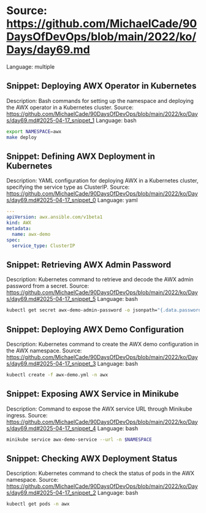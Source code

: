 # Source: https://github.com/MichaelCade/90DaysOfDevOps/blob/main/2022/ko/Days/day69.md
Language: multiple

## Snippet: Deploying AWX Operator in Kubernetes
Description: Bash commands for setting up the namespace and deploying the AWX operator in a Kubernetes cluster.
Source: https://github.com/MichaelCade/90DaysOfDevOps/blob/main/2022/ko/Days/day69.md#2025-04-17_snippet_1
Language: bash

```bash
export NAMESPACE=awx
make deploy
```

## Snippet: Defining AWX Deployment in Kubernetes
Description: YAML configuration for deploying AWX in a Kubernetes cluster, specifying the service type as ClusterIP.
Source: https://github.com/MichaelCade/90DaysOfDevOps/blob/main/2022/ko/Days/day69.md#2025-04-17_snippet_0
Language: yaml

```yaml
---
apiVersion: awx.ansible.com/v1beta1
kind: AWX
metadata:
  name: awx-demo
spec:
  service_type: ClusterIP
```

## Snippet: Retrieving AWX Admin Password
Description: Kubernetes command to retrieve and decode the AWX admin password from a secret.
Source: https://github.com/MichaelCade/90DaysOfDevOps/blob/main/2022/ko/Days/day69.md#2025-04-17_snippet_5
Language: bash

```bash
kubectl get secret awx-demo-admin-password -o jsonpath="{.data.password}" -n awx| base64 --decode
```

## Snippet: Deploying AWX Demo Configuration
Description: Kubernetes command to create the AWX demo configuration in the AWX namespace.
Source: https://github.com/MichaelCade/90DaysOfDevOps/blob/main/2022/ko/Days/day69.md#2025-04-17_snippet_3
Language: bash

```bash
kubectl create -f awx-demo.yml -n awx
```

## Snippet: Exposing AWX Service in Minikube
Description: Command to expose the AWX service URL through Minikube ingress.
Source: https://github.com/MichaelCade/90DaysOfDevOps/blob/main/2022/ko/Days/day69.md#2025-04-17_snippet_4
Language: bash

```bash
minikube service awx-demo-service --url -n $NAMESPACE
```

## Snippet: Checking AWX Deployment Status
Description: Kubernetes command to check the status of pods in the AWX namespace.
Source: https://github.com/MichaelCade/90DaysOfDevOps/blob/main/2022/ko/Days/day69.md#2025-04-17_snippet_2
Language: bash

```bash
kubectl get pods -n awx
```